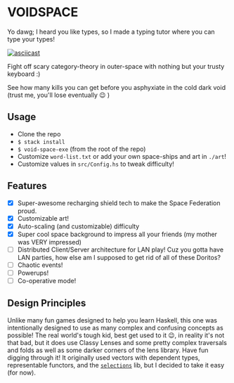 # VOIDSPACE

Yo dawg; I heard you like types, so I made a typing tutor where you can type your types!

[![asciicast](https://asciinema.org/a/212931.svg)](https://asciinema.org/a/212931)

Fight off scary category-theory in outer-space with nothing but your trusty keyboard :)

See how many kills you can get before you asphyxiate in the cold dark void
(trust me, you'll lose eventually :wink: )

## Usage

-   Clone the repo
-   `$ stack install`
-   `$ void-space-exe` (from the root of the repo)
-   Customize `word-list.txt` or add your own space-ships and art in `./art`!
-   Customize values in `src/Config.hs` to tweak difficulty!

## Features

-   [x] Super-awesome recharging shield tech to make the Space Federation proud.
-   [x] Customizable art!
-   [x] Auto-scaling (and customizable) difficulty
-   [x] Super cool space background to impress all your friends (my mother was VERY impressed)
-   [ ] Distributed Client/Server architecture for LAN play! Cuz you gotta have LAN
        parties, how else am I supposed to get rid of all of these Doritos?
-   [ ] Chaotic events!
-   [ ] Powerups!
-   [ ] Co-operative mode!

## Design Principles

Unlike many fun games designed to help you learn Haskell, this one was
intentionally designed to use as many complex and confusing concepts as
possible! The real world's tough kid, best get used to it :wink:, in reality
it's not that bad, but it does use Classy Lenses and some pretty complex
traversals and folds as well as some darker corners of the lens library. Have
fun digging through it! It originally used vectors with dependent types,
representable functors, and the
[`selections`](http://hackage.haskell.org/package/selections) lib, but I
decided to take it easy (for now).

